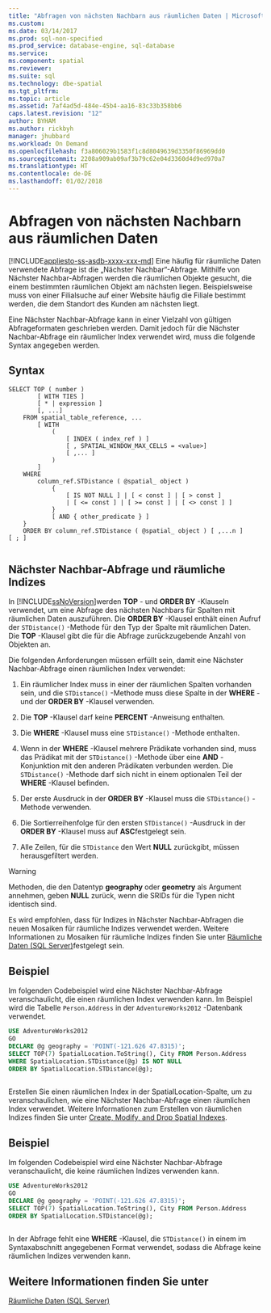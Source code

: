 ```yaml
---
title: "Abfragen von nächsten Nachbarn aus räumlichen Daten | Microsoft-Dokumentation"
ms.custom: 
ms.date: 03/14/2017
ms.prod: sql-non-specified
ms.prod_service: database-engine, sql-database
ms.service: 
ms.component: spatial
ms.reviewer: 
ms.suite: sql
ms.technology: dbe-spatial
ms.tgt_pltfrm: 
ms.topic: article
ms.assetid: 7af4ad5d-484e-45b4-aa16-83c33b358bb6
caps.latest.revision: "12"
author: BYHAM
ms.author: rickbyh
manager: jhubbard
ms.workload: On Demand
ms.openlocfilehash: f3a806029b1583f1c8d8049639d3350f86969dd0
ms.sourcegitcommit: 2208a909ab09af3b79c62e04d3360d4d9ed970a7
ms.translationtype: HT
ms.contentlocale: de-DE
ms.lasthandoff: 01/02/2018
---
```

# <a name="query-spatial-data-for-nearest-neighbor"></a>Abfragen von nächsten Nachbarn aus räumlichen Daten
[!INCLUDE[appliesto-ss-asdb-xxxx-xxx-md](../../includes/appliesto-ss-asdb-xxxx-xxx-md.md)] Eine häufig für räumliche Daten verwendete Abfrage ist die „Nächster Nachbar“-Abfrage. Mithilfe von Nächster Nachbar-Abfragen werden die räumlichen Objekte gesucht, die einem bestimmten räumlichen Objekt am nächsten liegen. Beispielsweise muss von einer Filialsuche auf einer Website häufig die Filiale bestimmt werden, die dem Standort des Kunden am nächsten liegt.  
  
 Eine Nächster Nachbar-Abfrage kann in einer Vielzahl von gültigen Abfrageformaten geschrieben werden. Damit jedoch für die Nächster Nachbar-Abfrage ein räumlicher Index verwendet wird, muss die folgende Syntax angegeben werden.  
  
## <a name="syntax"></a>Syntax  
  
```  
SELECT TOP ( number )  
        [ WITH TIES ]  
        [ * | expression ]   
        [, ...]  
    FROM spatial_table_reference, ...   
        [ WITH   
            (   
                [ INDEX ( index_ref ) ]   
                [ , SPATIAL_WINDOW_MAX_CELLS = <value>]   
                [ ,... ]   
            )   
        ]  
    WHERE   
        column_ref.STDistance ( @spatial_ object )   
            {   
                [ IS NOT NULL ] | [ < const ] | [ > const ]   
                | [ <= const ] | [ >= const ] | [ <> const ] ]   
            }  
            [ AND { other_predicate } ]   
    }  
    ORDER BY column_ref.STDistance ( @spatial_ object ) [ ,...n ]  
[ ; ]  
  
```  
  
## <a name="nearest-neighbor-query-and-spatial-indexes"></a>Nächster Nachbar-Abfrage und räumliche Indizes  
 In [!INCLUDE[ssNoVersion](../../includes/ssnoversion-md.md)]werden **TOP** - und **ORDER BY** -Klauseln verwendet, um eine Abfrage des nächsten Nachbars für Spalten mit räumlichen Daten auszuführen. Die **ORDER BY** -Klausel enthält einen Aufruf der `STDistance()` -Methode für den Typ der Spalte mit räumlichen Daten. Die **TOP** -Klausel gibt die für die Abfrage zurückzugebende Anzahl von Objekten an.  
  
 Die folgenden Anforderungen müssen erfüllt sein, damit eine Nächster Nachbar-Abfrage einen räumlichen Index verwendet:  
  
1.  Ein räumlicher Index muss in einer der räumlichen Spalten vorhanden sein, und die `STDistance()` -Methode muss diese Spalte in der **WHERE** - und der **ORDER BY** -Klausel verwenden.  
  
2.  Die **TOP** -Klausel darf keine **PERCENT** -Anweisung enthalten.  
  
3.  Die **WHERE** -Klausel muss eine `STDistance()` -Methode enthalten.  
  
4.  Wenn in der **WHERE** -Klausel mehrere Prädikate vorhanden sind, muss das Prädikat mit der `STDistance()` -Methode über eine **AND** -Konjunktion mit den anderen Prädikaten verbunden werden. Die `STDistance()` -Methode darf sich nicht in einem optionalen Teil der **WHERE** -Klausel befinden.  
  
5.  Der erste Ausdruck in der **ORDER BY** -Klausel muss die `STDistance()` -Methode verwenden.  
  
6.  Die Sortierreihenfolge für den ersten `STDistance()` -Ausdruck in der **ORDER BY** -Klausel muss auf **ASC**festgelegt sein.  
  
7.  Alle Zeilen, für die `STDistance` den Wert **NULL** zurückgibt, müssen herausgefiltert werden.  
  
> [!WARNING]  
>  Methoden, die den Datentyp **geography** oder **geometry** als Argument annehmen, geben **NULL** zurück, wenn die SRIDs für die Typen nicht identisch sind.  
  
 Es wird empfohlen, dass für Indizes in Nächster Nachbar-Abfragen die neuen Mosaiken für räumliche Indizes verwendet werden. Weitere Informationen zu Mosaiken für räumliche Indizes finden Sie unter [Räumliche Daten &#40;SQL Server&#41;](../../relational-databases/spatial/spatial-data-sql-server.md)festgelegt sein.  
  
## <a name="example"></a>Beispiel  
 Im folgenden Codebeispiel wird eine Nächster Nachbar-Abfrage veranschaulicht, die einen räumlichen Index verwenden kann. Im Beispiel wird die Tabelle `Person.Address` in der `AdventureWorks2012` -Datenbank verwendet.  
  
```sql  
USE AdventureWorks2012  
GO  
DECLARE @g geography = 'POINT(-121.626 47.8315)';  
SELECT TOP(7) SpatialLocation.ToString(), City FROM Person.Address  
WHERE SpatialLocation.STDistance(@g) IS NOT NULL  
ORDER BY SpatialLocation.STDistance(@g);  
  
```  
  
 Erstellen Sie einen räumlichen Index in der SpatialLocation-Spalte, um zu veranschaulichen, wie eine Nächster Nachbar-Abfrage einen räumlichen Index verwendet. Weitere Informationen zum Erstellen von räumlichen Indizes finden Sie unter [Create, Modify, and Drop Spatial Indexes](../../relational-databases/spatial/create-modify-and-drop-spatial-indexes.md).  
  
## <a name="example"></a>Beispiel  
 Im folgenden Codebeispiel wird eine Nächster Nachbar-Abfrage veranschaulicht, die keine räumlichen Indizes verwenden kann.  
  
```sql  
USE AdventureWorks2012  
GO  
DECLARE @g geography = 'POINT(-121.626 47.8315)';  
SELECT TOP(7) SpatialLocation.ToString(), City FROM Person.Address  
ORDER BY SpatialLocation.STDistance(@g);  
  
```  
  
 In der Abfrage fehlt eine **WHERE** -Klausel, die `STDistance()` in einem im Syntaxabschnitt angegebenen Format verwendet, sodass die Abfrage keine räumlichen Indizes verwenden kann.  
  
## <a name="see-also"></a>Weitere Informationen finden Sie unter  
 [Räumliche Daten &#40;SQL Server&#41;](../../relational-databases/spatial/spatial-data-sql-server.md)  
  
  
